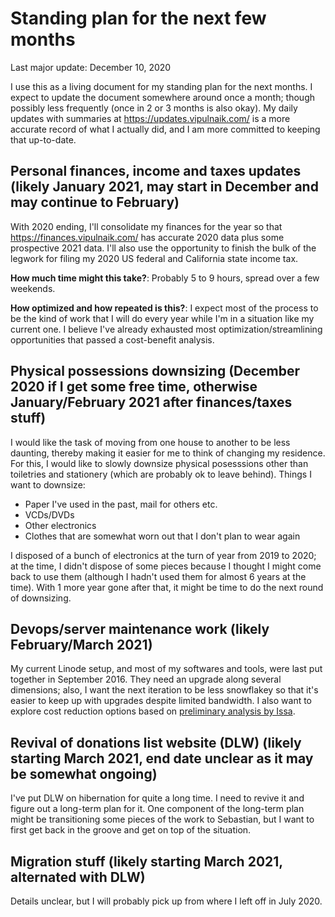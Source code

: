 # Standing plan for the next few months

Last major update: December 10, 2020

I use this as a living document for my standing plan for the next
months. I expect to update the document somewhere around once a month;
though possibly less frequently (once in 2 or 3 months is also
okay). My daily updates with summaries at
https://updates.vipulnaik.com/ is a more accurate record of what I
actually did, and I am more committed to keeping that up-to-date.

## Personal finances, income and taxes updates (likely January 2021, may start in December and may continue to February)

With 2020 ending, I'll consolidate my finances for the year so that
https://finances.vipulnaik.com/ has accurate 2020 data plus some
prospective 2021 data. I'll also use the opportunity to finish the
bulk of the legwork for filing my 2020 US federal and California state
income tax.

**How much time might this take?**: Probably 5 to 9 hours, spread over
a few weekends.

**How optimized and how repeated is this?**: I expect most of the
process to be the kind of work that I will do every year while I'm in
a situation like my current one. I believe I've already exhausted most
optimization/streamlining opportunities that passed a cost-benefit
analysis.

## Physical possessions downsizing (December 2020 if I get some free time, otherwise January/February 2021 after finances/taxes stuff)

I would like the task of moving from one house to another to be less
daunting, thereby making it easier for me to think of changing my
residence. For this, I would like to slowly downsize physical
posesssions other than toiletries and stationery (which are probably
ok to leave behind). Things I want to downsize:

* Paper I've used in the past, mail for others etc.
* VCDs/DVDs
* Other electronics
* Clothes that are somewhat worn out that I don't plan to wear again

I disposed of a bunch of electronics at the turn of year from 2019 to
2020; at the time, I didn't dispose of some pieces because I thought I
might come back to use them (although I hadn't used them for almost 6
years at the time). With 1 more year gone after that, it might be time
to do the next round of downsizing.

## Devops/server maintenance work (likely February/March 2021)

My current Linode setup, and most of my softwares and tools, were last
put together in September 2016. They need an upgrade along several
dimensions; also, I want the next iteration to be less snowflakey so
that it's easier to keep up with upgrades despite limited bandwidth. I
also want to explore cost reduction options based on [preliminary
analysis by
Issa](https://github.com/vipulnaik/working-drafts/issues/6).

## Revival of donations list website (DLW) (likely starting March 2021, end date unclear as it may be somewhat ongoing)

I've put DLW on hibernation for quite a long time. I need to revive it
and figure out a long-term plan for it. One component of the long-term
plan might be transitioning some pieces of the work to Sebastian, but
I want to first get back in the groove and get on top of the
situation.

## Migration stuff (likely starting March 2021, alternated with DLW)

Details unclear, but I will probably pick up from where I left off in
July 2020.
